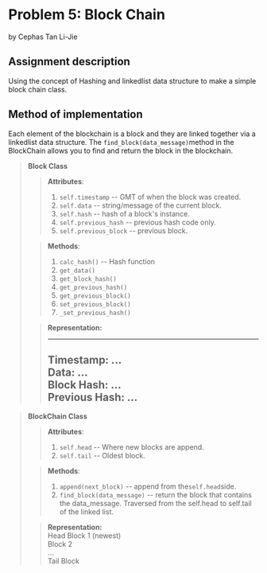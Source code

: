 # Problem 5: Block Chain 
by Cephas Tan Li-Jie
## Assignment description
Using the concept of Hashing and linkedlist data structure to make a simple block chain class.


## Method of implementation
Each element of the blockchain is a block and they are linked together via a linkedlist data structure.
The `find_block(data_message)`method in the BlockChain allows you to find and return the block in the blockchain.


>**Block Class** 
>> **Attributes**:
>> 1. `self.timestamp` -- GMT of when the block was created.
>> 1. `self.data` -- string/message of the current block.
>> 1. `self.hash` -- hash of a block's instance. 
>> 1. `self.previous_hash` -- previous hash code only. 
>> 1. `self.previous_block` -- previous block.
> 
>> **Methods**: 
>> 1. `calc_hash()` -- Hash function 
>> 1. `get_data()`  
>> 1. `get_block_hash()`  
>> 1. `get_previous_hash()`  
>> 1. `get_previous_block()`
>> 1. `set_previous_block()`
>> 1. `_set_previous_hash()`
> 
>> **Representation:**
>> ___
>> Timestamp: ...\
>> Data: ...\
>> Block Hash: ...\
>> Previous Hash: ...
>> ---

>**BlockChain Class** 
>> **Attributes**:
>> 1. `self.head` -- Where new blocks are append.
>> 1. `self.tail` -- Oldest block.
> 
>> **Methods**: 
>> 1. `append(next_block)` -- append from the`self.head`side.  
>> 1. `find_block(data_message)` -- return the block that contains the data_message. Traversed from the self.head 
      to self.tail of the linked list.
> 
>> **Representation:**\
>> Head Block 1 (newest)\
>> Block 2 \
> ...\
>> Tail Block




   
